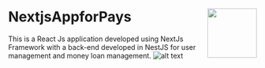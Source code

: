 # NextjsAppforPays                      <a href="http://eco2.com.co" target="blank"><img align="right" width="100" height="100" src="https://eco2.com.co/wp-content/uploads/2019/09/flower-2.png"></a>

This is a React Js application developed using NextJs Framework with a back-end developed in NestJS for user management and money loan management.
![alt text](https://eco2.com.co/wp-content/uploads/2019/12/https://eco2.com.co/wp-content/uploads/2019/12/pagos1.png)
